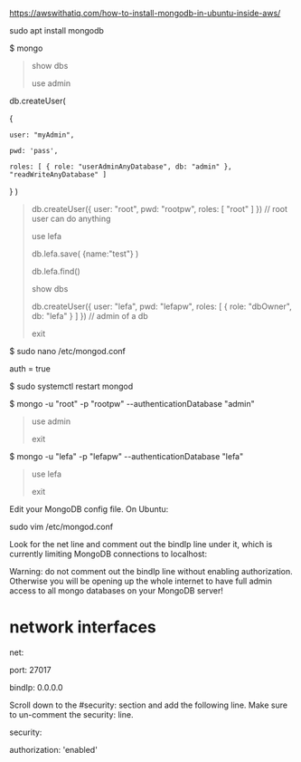 https://awswithatiq.com/how-to-install-mongodb-in-ubuntu-inside-aws/ 
 
 sudo apt install mongodb
 
$ mongo

> show dbs
> 
> use admin


db.createUser(

  {
  
    user: "myAdmin",
    
    pwd: 'pass', 
    
    roles: [ { role: "userAdminAnyDatabase", db: "admin" }, "readWriteAnyDatabase" ]
    
  }
)


> db.createUser({  user: "root",  pwd: "rootpw",  roles: [ "root" ]  })  // root user can do anything
> 
> use lefa
> 
> db.lefa.save( {name:"test"} )
> 
> db.lefa.find()
> 
> show dbs
> 
> db.createUser({  user: "lefa",  pwd: "lefapw",  roles: [ { role: "dbOwner", db: "lefa" } ]  }) // admin of a db
> 
> exit
> 
$ sudo nano /etc/mongod.conf

auth = true

$ sudo systemctl restart mongod

$ mongo -u "root" -p "rootpw" --authenticationDatabase  "admin"

> use admin
> 
> exit
> 
$ mongo -u "lefa" -p "lefapw" --authenticationDatabase  "lefa"

> use lefa
> 
> exit

Edit your MongoDB config file. On Ubuntu:

sudo vim /etc/mongod.conf

Look for the net line and comment out the bindIp line under it, which is currently limiting MongoDB connections to localhost:

Warning: do not comment out the bindIp line without enabling authorization. Otherwise you will be opening up the whole internet to have full admin access to all mongo databases on your MongoDB server!


# network interfaces
net:

  port: 27017
  
  bindIp: 0.0.0.0  
  
Scroll down to the #security: section and add the following line. Make sure to un-comment the security: line.

security:

  authorization: 'enabled'
